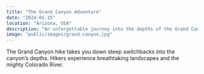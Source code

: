 ```yaml
---
title: "The Grand Canyon Adventure"
date: "2024-01-15"
location: "Arizona, USA"
description: "An unforgettable journey into the depths of the Grand Canyon, with incredible rock formations and river views."
image: "public/images/grand-canyon.jpg"
---
```


The Grand Canyon hike takes you down steep switchbacks into the canyon’s depths.
Hikers experience breathtaking landscapes and the mighty Colorado River.